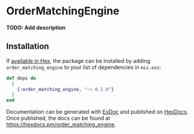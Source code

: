 # OrderMatchingEngine

**TODO: Add description**

## Installation

If [available in Hex](https://hex.pm/docs/publish), the package can be installed
by adding `order_matching_engine` to your list of dependencies in `mix.exs`:

```elixir
def deps do
  [
    {:order_matching_engine, "~> 0.1.0"}
  ]
end
```

Documentation can be generated with [ExDoc](https://github.com/elixir-lang/ex_doc)
and published on [HexDocs](https://hexdocs.pm). Once published, the docs can
be found at <https://hexdocs.pm/order_matching_engine>.

